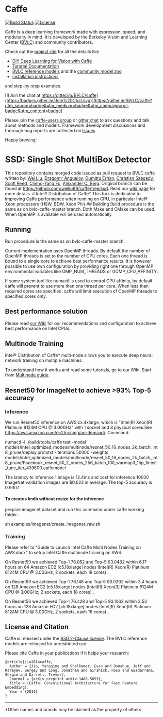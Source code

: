 # Caffe
[![Build Status](https://travis-ci.org/BVLC/caffe.svg?branch=master)](https://travis-ci.org/BVLC/caffe)
[![License](https://img.shields.io/badge/license-BSD-blue.svg)](LICENSE)

Caffe is a deep learning framework made with expression, speed, and modularity in mind.
It is developed by the Berkeley Vision and Learning Center ([BVLC](http://bvlc.eecs.berkeley.edu)) and community contributors.

Check out the [project site](http://caffe.berkeleyvision.org) for all the details like
- [DIY Deep Learning for Vision with Caffe](https://docs.google.com/presentation/d/1UeKXVgRvvxg9OUdh_UiC5G71UMscNPlvArsWER41PsU/edit#slide=id.p)
- [Tutorial Documentation](http://caffe.berkeleyvision.org/tutorial/)
- [BVLC reference models](http://caffe.berkeleyvision.org/model_zoo.html) and the [community model zoo](https://github.com/BVLC/caffe/wiki/Model-Zoo)
- [Installation instructions](https://github.com/intel/caffe/wiki/Installation)

and step-by-step examples.

[![Join the chat at https://gitter.im/BVLC/caffe](https://badges.gitter.im/Join%20Chat.svg)](https://gitter.im/BVLC/caffe?utm_source=badge&utm_medium=badge&utm_campaign=pr-badge&utm_content=badge)

Please join the [caffe-users group](https://groups.google.com/forum/#!forum/caffe-users) or [gitter chat](https://gitter.im/BVLC/caffe) to ask questions and talk about methods and models.
Framework development discussions and thorough bug reports are collected on [Issues](https://github.com/BVLC/caffe/issues).

Happy brewing!


# SSD: Single Shot MultiBox Detector
This repository contains merged code issued as pull request to BVLC caffe written by:
[Wei Liu](http://www.cs.unc.edu/~wliu/), [Dragomir Anguelov](https://www.linkedin.com/in/dragomiranguelov), [Dumitru Erhan](http://research.google.com/pubs/DumitruErhan.html), [Christian Szegedy](http://research.google.com/pubs/ChristianSzegedy.html), [Scott Reed](http://www-personal.umich.edu/~reedscot/), [Cheng-Yang Fu](http://www.cs.unc.edu/~cyfu/), [Alexander C. Berg](http://acberg.com).  Original branch can be found at https://github.com/weiliu89/caffe/tree/ssd.  Read our [wiki page](https://github.com/intel/caffe/wiki/SSD:-Single-Shot-MultiBox-Detector) for more details.  # Intel® Distribution of Caffe* This fork is dedicated to improving Caffe performance when running on CPU, in particular Intel® Xeon processors (HSW, BDW, Xeon Phi) ## Building Build procedure is the same as on bvlc-caffe-master branch. Both Make and CMake can be used.
When OpenMP is available will be used automatically.

## Running
Run procedure is the same as on bvlc-caffe-master branch.

Current implementation uses OpenMP threads. By default the number of OpenMP threads is set
to the number of CPU cores. Each one thread is bound to a single core to achieve best
performance results. It is however possible to use own configuration by providing right
one through OpenMP environmental variables like OMP_NUM_THREADS or GOMP_CPU_AFFINITY.

If some system tool like numactl is used to control CPU affinity, by default caffe will prevent
to use more than one thread per core. When less than required cores are specified, caffe will
limit execution of OpenMP threads to specified cores only.

## Best performance solution
Please read [our Wiki](https://github.com/intel/caffe/wiki/Recommendations-to-achieve-best-performance) for our recommendations and configuration to achieve best performance on Intel CPUs. 

## Multinode Training
Intel® Distribution of Caffe* multi-node allows you to execute deep neural network training on multiple machines.

To understand how it works and read some tutorials, go to our Wiki. Start from [Multinode guide](https://github.com/intel/caffe/wiki/Multinode-guide).

## Resnet50 for ImageNet to achieve >93% Top-5 accuracy 
### Inference
We run Resnet50 inference on AWS cx.4xlarge, which is "Intel(R) Xeon(R) Platinum 8124M CPU @ 3.00GHz" with 1 socket and 8 physical cores.See https://aws.amazon.com/ec2/pricing/on-demand/. Command:

   numactl -l ./build/tools/caffe test -model models/intel_optimized_models/multinode/resnet_50_16_nodes_2k_batch_int8_prune/deploy.prototxt -iterations 50000 -weights models/intel_optimized_models/multinode/resnet_50_16_nodes_2k_batch_int8_prune/Facebook_resnet_50_2_nodes_256_batch_100_warmup3_15p_finest_tune_iter_439600.caffemodel

The latency to inference 1 image is 12.4ms and cost for inference 10000 ImageNet valdiation images are $0.023 in average. The top-5 accuracy is 0.9307. 

#### To creates lmdb without resize for the inference
   prepare imagenet dataset and run this command under caffe working folder:
 
   sh examples/imagenet/create_imagenet_raw.sh

### Training
Please refer to "Guide to Launch Intel Caffe Multi Nodes Training on AWS.docx" to setup Intel Caffe multinode training on AWS. 

On Resnet50 we achieved Top-1 76.052 and Top-5 93.0482 within 6.17 hours on 64 Amazon EC2 [c5.18xlarge] nodes (Intel(R) Xeon(R) Platinum 8124M CPU @ 3.00GHz, 2 sockets, each 18 cores) .

On Resnet50 we achieved Top-1 76.148 and Top-5 93.0202 within 3.4 hours on 128 Amazon EC2 [c5.18xlarge] nodes (Intel(R) Xeon(R) Platinum 8124M CPU @ 3.00GHz, 2 sockets, each 18 cores) .

On Resnet56 we achieved Top-1 76.428 and Top-5 93.1062 within 3.53 hours on 128 Amazon EC2 [c5.18xlarge] nodes (Intel(R) Xeon(R) Platinum 8124M CPU @ 3.00GHz, 2 sockets, each 18 cores) .

## License and Citation
Caffe is released under the [BSD 2-Clause license](https://github.com/BVLC/caffe/blob/master/LICENSE).
The BVLC reference models are released for unrestricted use.

Please cite Caffe in your publications if it helps your research:

    @article{jia2014caffe,
      Author = {Jia, Yangqing and Shelhamer, Evan and Donahue, Jeff and Karayev, Sergey and Long, Jonathan and Girshick, Ross and Guadarrama, Sergio and Darrell, Trevor},
      Journal = {arXiv preprint arXiv:1408.5093},
      Title = {Caffe: Convolutional Architecture for Fast Feature Embedding},
      Year = {2014}
    }

***
 *Other names and brands may be claimed as the property of others



